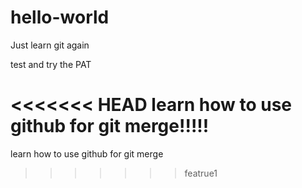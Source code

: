 # hello-world
Just learn git again

test and try the PAT 

<<<<<<< HEAD
learn how to use github for git merge!!!!! 
=======
learn how to use github for git merge  
>>>>>>> featrue1


